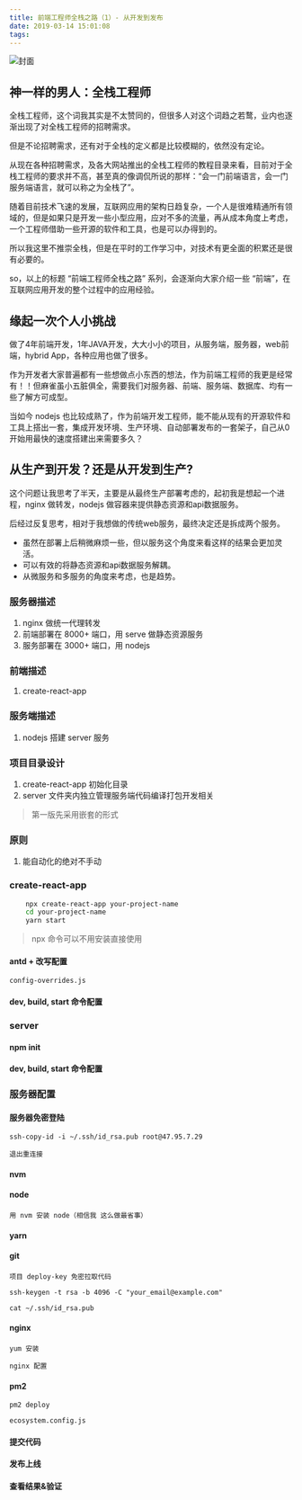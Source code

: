 ```yaml
---
title: 前端工程师全栈之路（1）- 从开发到发布
date: 2019-03-14 15:01:08
tags:
---
```


![封面](4845c3423f7c9ec13e8d0150ce2bb2be.png)
<!--less-->

## 神一样的男人：全栈工程师

全栈工程师，这个词我其实是不太赞同的，但很多人对这个词趋之若鹜，业内也逐渐出现了对全栈工程师的招聘需求。

但是不论招聘需求，还有对于全栈的定义都是比较模糊的，依然没有定论。

从现在各种招聘需求，及各大网站推出的全栈工程师的教程目录来看，目前对于全栈工程师的要求并不高，甚至真的像调侃所说的那样：“会一门前端语言，会一门服务端语言，就可以称之为全栈了”。

随着目前技术飞速的发展，互联网应用的架构日趋复杂，一个人是很难精通所有领域的，但是如果只是开发一些小型应用，应对不多的流量，再从成本角度上考虑，一个工程师借助一些开源的软件和工具，也是可以办得到的。

所以我这里不推崇全栈，但是在平时的工作学习中，对技术有更全面的积累还是很有必要的。

so，以上的标题 “前端工程师全栈之路” 系列，会逐渐向大家介绍一些 “前端”，在互联网应用开发的整个过程中的应用经验。

## 缘起一次个人小挑战

做了4年前端开发，1年JAVA开发，大大小小的项目，从服务端，服务器，web前端，hybrid App，各种应用也做了很多。

作为开发者大家普遍都有一些想做点小东西的想法，作为前端工程师的我更是经常有！！但麻雀虽小五脏俱全，需要我们对服务器、前端、服务端、数据库、均有一些了解方可成型。

当如今 nodejs 也比较成熟了，作为前端开发工程师，能不能从现有的开源软件和工具上搭出一套，集成开发环境、生产环境、自动部署发布的一套架子，自己从0开始用最快的速度搭建出来需要多久？

## 从生产到开发？还是从开发到生产?

这个问题让我思考了半天，主要是从最终生产部署考虑的，起初我是想起一个进程，nginx 做转发，nodejs 做容器来提供静态资源和api数据服务。

后经过反复思考，相对于我想做的传统web服务，最终决定还是拆成两个服务。
* 虽然在部署上后稍微麻烦一些，但以服务这个角度来看这样的结果会更加灵活。
* 可以有效的将静态资源和api数据服务解耦。
* 从微服务和多服务的角度来考虑，也是趋势。

### 服务器描述
1. nginx 做统一代理转发
2. 前端部署在 8000+ 端口，用 serve 做静态资源服务
3. 服务部署在 3000+ 端口，用 nodejs

### 前端描述
1. create-react-app

### 服务端描述
1. nodejs 搭建 server 服务

### 项目目录设计
1. create-react-app 初始化目录
2. server 文件夹内独立管理服务端代码编译打包开发相关
> 第一版先采用嵌套的形式

### 原则
1. 能自动化的绝对不手动

### create-react-app
```sh
    npx create-react-app your-project-name
    cd your-project-name
    yarn start
```
> npx 命令可以不用安装直接使用

#### antd + 改写配置

    config-overrides.js

#### dev, build, start 命令配置

### server

#### npm init

#### dev, build, start 命令配置

### 服务器配置

#### 服务器免密登陆

    ssh-copy-id -i ~/.ssh/id_rsa.pub root@47.95.7.29

    退出重连接

#### nvm

#### node

    用 nvm 安装 node（相信我 这么做最省事）

#### yarn

#### git

    项目 deploy-key 免密拉取代码

    ssh-keygen -t rsa -b 4096 -C "your_email@example.com"

    cat ~/.ssh/id_rsa.pub

#### nginx

    yum 安装

    nginx 配置

#### pm2

    pm2 deploy

    ecosystem.config.js

#### 提交代码

#### 发布上线

#### 查看结果&验证






